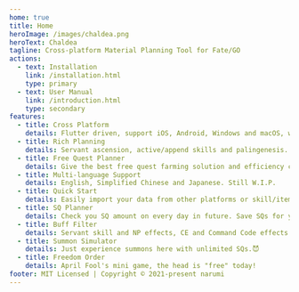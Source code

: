 ```yaml
---
home: true
title: Home
heroImage: /images/chaldea.png
heroText: Chaldea
tagline: Cross-platform Material Planning Tool for Fate/GO
actions:
  - text: Installation
    link: /installation.html
    type: primary
  - text: User Manual
    link: /introduction.html
    type: secondary
features:
  - title: Cross Platform
    details: Flutter driven, support iOS, Android, Windows and macOS, with multi-device synchronization. Plan your chaldea everywhere.
  - title: Rich Planning
    details: Servant ascension, active/append skills and palingenesis. Limit events, main story, exchange tickets and more to explore.
  - title: Free Quest Planner
    details: Give the best free quest farming solution and efficiency comparison according to your material demands and master mission targets.
  - title: Multi-language Support
    details: English, Simplified Chinese and Japanese. Still W.I.P.
  - title: Quick Start
    details: Easily import your data from other platforms or skill/item screenshots.
  - title: SQ Planner
    details: Check you SQ amount on every day in future. Save SQs for your love.
  - title: Buff Filter
    details: Servant skill and NP effects, CE and Command Code effects filter.
  - title: Summon Simulator
    details: Just experience summons here with unlimited SQs.😈 
  - title: Freedom Order
    details: April Fool's mini game, the head is "free" today!
footer: MIT Licensed | Copyright © 2021-present narumi
---
```

